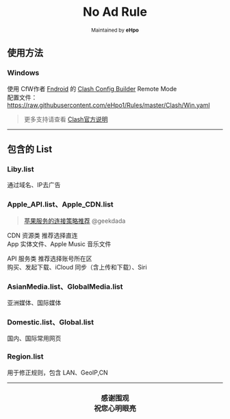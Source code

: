 <h1 align="center">
No Ad Rule
</h1>
<p align="center">
<sup>
Maintained by <b>eHpo</b>
</sup>
</p>

## 使用方法

### Windows

使用 CfW作者 [Fndroid](https://github.com/Fndroid) 的 [Clash Config Builder](https://github.com/Fndroid/clash-config-builder/blob/master/README.md) Remote Mode  
配置文件：  
<https://raw.githubusercontent.com/eHpo1/Rules/master/Clash/Win.yaml>

> 更多支持请查看 [Clash官方说明](https://github.com/Dreamacro/clash/blob/master/README.md)

---

## 包含的 List

### Liby.list

通过域名、IP去广告

### Apple_API.list、Apple_CDN.list

> [苹果服务的连接策略推荐](https://blog.dada.li/2019/better-proxy-rules-for-apple-services) @geekdada

CDN 资源类  推荐选择直连  
App 实体文件、Apple Music 音乐文件

API 服务类  推荐选择账号所在区  
购买、发起下载、iCloud 同步（含上传和下载）、Siri

### AsianMedia.list、GlobalMedia.list

亚洲媒体、国际媒体

### Domestic.list、Global.list

国内、国际常用网页

### Region.list

用于修正规则，包含 LAN、GeoIP,CN

---

<h3 align="center">
<p>感谢围观
<br>祝您心明眼亮</b>
</p>
</h3>
